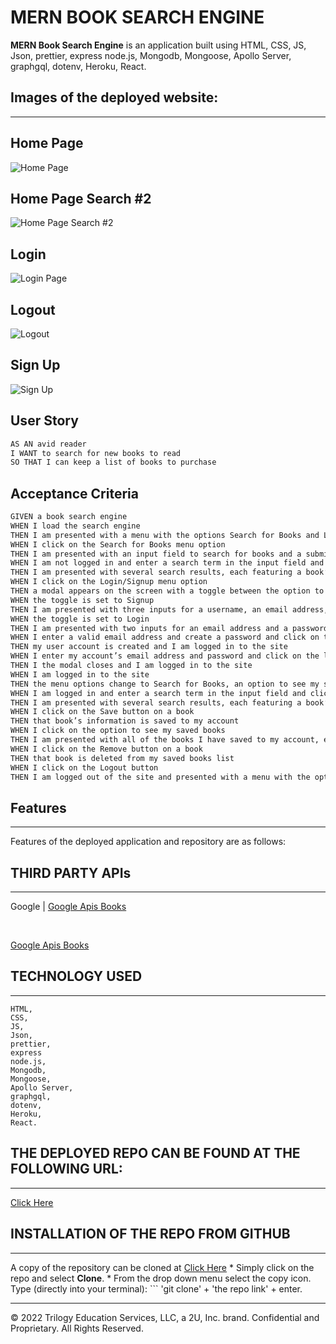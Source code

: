 # MERN BOOK SEARCH ENGINE
**MERN Book Search Engine** is an application built using HTML, CSS, JS, Json, prettier, express node.js, Mongodb, Mongoose, Apollo Server, graphgql, dotenv, Heroku, React.


## Images of the deployed website:
***

## Home Page
![Home Page](Assets/images/Search1.png)

## Home Page Search #2
![Home Page Search #2](Assets/images/Search2.png)

## Login 
![Login Page](Assets/images/Login.png)

## Logout
![Logout](Assets/images/logout.png)

## Sign Up
![Sign Up](Assets/images/Sign%20Up.png)




## User Story

```md
AS AN avid reader
I WANT to search for new books to read
SO THAT I can keep a list of books to purchase
```


## Acceptance Criteria

```md
GIVEN a book search engine
WHEN I load the search engine
THEN I am presented with a menu with the options Search for Books and Login/Signup and an input field to search for books and a submit button
WHEN I click on the Search for Books menu option
THEN I am presented with an input field to search for books and a submit button
WHEN I am not logged in and enter a search term in the input field and click the submit button
THEN I am presented with several search results, each featuring a book’s title, author, description, image, and a link to that book on the Google Books site
WHEN I click on the Login/Signup menu option
THEN a modal appears on the screen with a toggle between the option to log in or sign up
WHEN the toggle is set to Signup
THEN I am presented with three inputs for a username, an email address, and a password, and a signup button
WHEN the toggle is set to Login
THEN I am presented with two inputs for an email address and a password and login button
WHEN I enter a valid email address and create a password and click on the signup button
THEN my user account is created and I am logged in to the site
WHEN I enter my account’s email address and password and click on the login button
THEN I the modal closes and I am logged in to the site
WHEN I am logged in to the site
THEN the menu options change to Search for Books, an option to see my saved books, and Logout
WHEN I am logged in and enter a search term in the input field and click the submit button
THEN I am presented with several search results, each featuring a book’s title, author, description, image, and a link to that book on the Google Books site and a button to save a book to my account
WHEN I click on the Save button on a book
THEN that book’s information is saved to my account
WHEN I click on the option to see my saved books
THEN I am presented with all of the books I have saved to my account, each featuring the book’s title, author, description, image, and a link to that book on the Google Books site and a button to remove a book from my account
WHEN I click on the Remove button on a book
THEN that book is deleted from my saved books list
WHEN I click on the Logout button
THEN I am logged out of the site and presented with a menu with the options Search for Books and Login/Signup and an input field to search for books and a submit button  
```
 
  ## Features
  ***
  
  Features of the deployed application and repository are as follows:

  ## THIRD PARTY APIs
  ***
   Google |   [Google Apis Books](https://www.googleapis.com/books/v1/volumes?q%3Dharry%2Bpotter)
   
   <br>
 
   [Google Apis Books](https://www.googleapis.com/books/v1/volumes?q%3Dharry%2Bpotter)
  
  ## TECHNOLOGY USED
  ***
    HTML, 
    CSS, 
    JS, 
    Json, 
    prettier, 
    express 
    node.js, 
    Mongodb, 
    Mongoose, 
    Apollo Server, 
    graphgql, 
    dotenv, 
    Heroku,
    React.

## THE DEPLOYED REPO CAN BE FOUND AT THE FOLLOWING URL:
***
[Click Here](https://mern-book-search-engine-ch21.herokuapp.com/)


  ## INSTALLATION OF THE REPO FROM GITHUB
  ***
  A copy of the repository can be cloned at  [Click Here](https://github.com/Lycanchic/mern-Book-search-engine.git)
    * Simply click on the repo and select **Clone**. 
    * From the drop down menu select the copy icon. Type (directly into your terminal):
    ```
    'git clone' + 'the repo link' + enter.
     


- - -
© 2022 Trilogy Education Services, LLC, a 2U, Inc. brand. Confidential and Proprietary. All Rights Reserved.